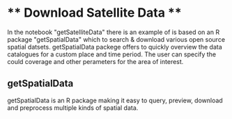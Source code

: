 # ** Download Satellite Data **

In the notebook "getSatelliteData" there is an example of  is based on an R package "getSpatialData" which to search & download various open source spatial datsets. getSpatialData packege offers to quickly overview the data catalogues for a custom place and time period. The user can specify the could coverage and other perameters for the area of interest.

## getSpatialData

getSpatialData is an R package making it easy to query, preview, download and preprocess multiple kinds of spatial data. 

